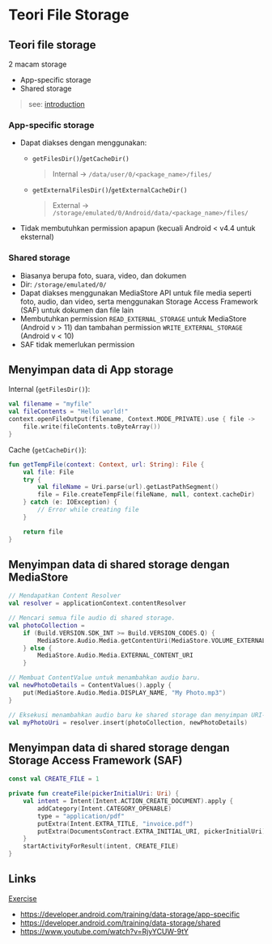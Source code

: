 # Teori File Storage

## Teori file storage

2 macam storage

- App-specific storage
- Shared storage

> see: [introduction](7.1_introduction.md)

### App-specific storage

- Dapat diakses dengan menggunakan:

  - `getFilesDir()`/`getCacheDir()`

    > Internal -> `/data/user/0/<package_name>/files/`

  - `getExternalFilesDir()`/`getExternalCacheDir()`

    > External -> `/storage/emulated/0/Android/data/<package_name>/files/`

- Tidak membutuhkan permission apapun (kecuali Android < v4.4 untuk eksternal)

### Shared storage

- Biasanya berupa foto, suara, video, dan dokumen
- Dir: `/storage/emulated/0/`
- Dapat diakses menggunakan MediaStore API untuk file media seperti foto, audio, dan video, serta menggunakan Storage Access Framework (SAF) untuk dokumen dan file lain
- Membutuhkan permission `READ_EXTERNAL_STORAGE` untuk MediaStore (Android v > 11) dan tambahan permission `WRITE_EXTERNAL_STORAGE` (Android v < 10)
- SAF tidak memerlukan permission

## Menyimpan data di App storage

Internal (`getFilesDir()`):

```kotlin
val filename = "myfile"
val fileContents = "Hello world!"
context.openFileOutput(filename, Context.MODE_PRIVATE).use { file ->
    file.write(fileContents.toByteArray())
}
```

Cache (`getCacheDir()`):

```kotlin
fun getTempFile(context: Context, url: String): File {
    val file: File
    try {
        val fileName = Uri.parse(url).getLastPathSegment()
        file = File.createTempFile(fileName, null, context.cacheDir)
    } catch (e: IOException) {
        // Error while creating file
    }

    return file
}
```

## Menyimpan data di shared storage dengan MediaStore

```kotlin
// Mendapatkan Content Resolver
val resolver = applicationContext.contentResolver

// Mencari semua file audio di shared storage.
val photoCollection =
    if (Build.VERSION.SDK_INT >= Build.VERSION_CODES.Q) {
        MediaStore.Audio.Media.getContentUri(MediaStore.VOLUME_EXTERNAL_PRIMARY)
    } else {
        MediaStore.Audio.Media.EXTERNAL_CONTENT_URI
    }

// Membuat ContentValue untuk menambahkan audio baru.
val newPhotoDetails = ContentValues().apply {
    put(MediaStore.Audio.Media.DISPLAY_NAME, "My Photo.mp3")
}

// Eksekusi menambahkan audio baru ke shared storage dan menyimpan URI-nya.
val myPhotoUri = resolver.insert(photoCollection, newPhotoDetails)
```

## Menyimpan data di shared storage dengan Storage Access Framework (SAF)

```kotlin
const val CREATE_FILE = 1

private fun createFile(pickerInitialUri: Uri) {
    val intent = Intent(Intent.ACTION_CREATE_DOCUMENT).apply {
        addCategory(Intent.CATEGORY_OPENABLE)
        type = "application/pdf"
        putExtra(Intent.EXTRA_TITLE, "invoice.pdf")
        putExtra(DocumentsContract.EXTRA_INITIAL_URI, pickerInitialUri)
    }
    startActivityForResult(intent, CREATE_FILE)
}
```

## Links

[Exercise](./MyReadWriteFile)

- https://developer.android.com/training/data-storage/app-specific
- https://developer.android.com/training/data-storage/shared
- https://www.youtube.com/watch?v=RjyYCUW-9tY
